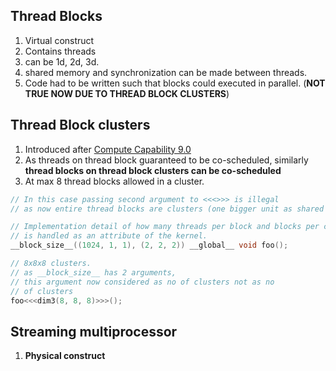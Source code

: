 ## Thread Blocks
1. Virtual construct 
2. Contains threads
3. can be 1d, 2d, 3d. 
4. shared memory and synchronization can be made between threads. 
5. Code had to be written such that blocks could executed in parallel. (**NOT TRUE NOW DUE TO THREAD BLOCK CLUSTERS**)

## Thread Block clusters
1. Introduced after [Compute Capability 9.0](https://docs.nvidia.com/cuda/cuda-c-programming-guide/index.html#compute-capability-9-0)
2. As threads on thread block guaranteed to be co-scheduled, similarly **thread blocks on thread block clusters can be co-scheduled**
3. At max 8 thread blocks allowed in a cluster. 

```cpp
// In this case passing second argument to <<<>>> is illegal 
// as now entire thread blocks are clusters (one bigger unit as shared memory)

// Implementation detail of how many threads per block and blocks per cluster
// is handled as an attribute of the kernel.
__block_size__((1024, 1, 1), (2, 2, 2)) __global__ void foo();

// 8x8x8 clusters.
// as __block_size__ has 2 arguments, 
// this argument now considered as no of clusters not as no 
// of clusters
foo<<<dim3(8, 8, 8)>>>();
```


## Streaming multiprocessor
1. **Physical construct**